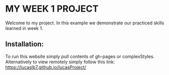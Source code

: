 # MY WEEK 1 PROJECT

Welcome to my project. In this example we demonstrate our practiced skills learned in week 1.

## Installation:

To run this website simply pull contents of gh-pages or complexStyles.
Alternatively to view remotely simply follow this link:
 https://lucaslb7.github.io/lucasProject/

